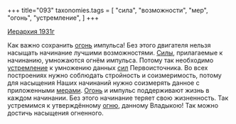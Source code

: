 +++
title="093"
taxonomies.tags = [
 "сила",
 "возможности",
 "мер",
 "огонь",
 "устремление",
]
+++

[Иерархия 1931г](/agni/1931)

Как важно сохранить [огонь](/tags/огонь) импульса! Без этого двигателя нельзя насыщать начинание лучшими возможностями. [Силы](/tags/сила), прилагаемые к начинанию, умножаются огнём импульса. Потому так необходимо [устремление](/tags/устремление) к умножению данных [сил](/tags/сила) Первоисточника. Во всех построениях нужно соблюдать стройность и соизмеримость, потому для насыщения Наших начинаний нужно соизмерять данное с приложенными [мерами](/tags/мер). [Огонь](/tags/огонь) и импульс поддерживают жизнь в каждом начинании. Без этого начинание теряет свою жизненность. Так устремимся к утверждённому [огню](/tags/огонь), данному Владыкою! Так можно достичь насыщения огненного.   

